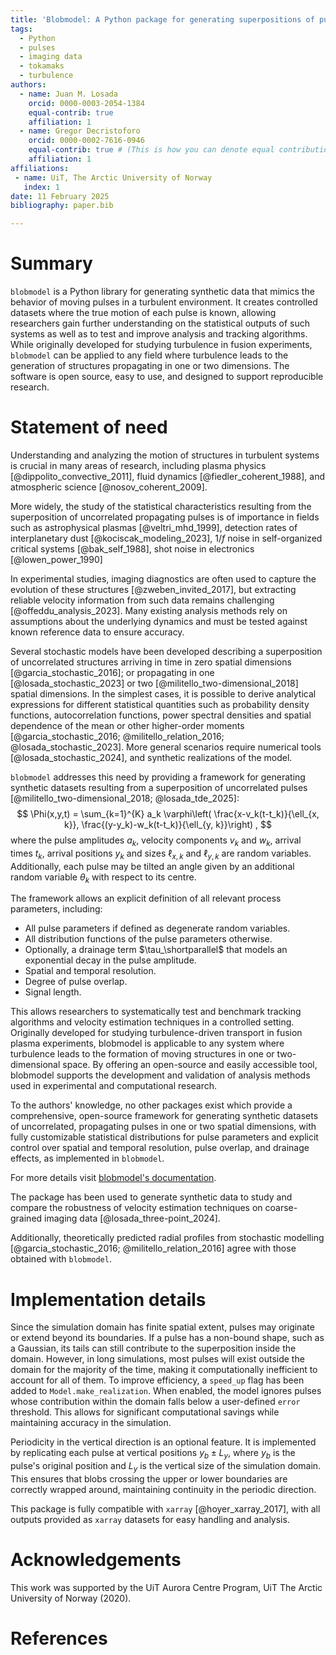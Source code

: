 ```yaml
---
title: 'Blobmodel: A Python package for generating superpositions of pulses in one and two dimensions'
tags:
  - Python
  - pulses
  - imaging data 
  - tokamaks
  - turbulence
authors:
  - name: Juan M. Losada
    orcid: 0000-0003-2054-1384
    equal-contrib: true
    affiliation: 1
  - name: Gregor Decristoforo
    orcid: 0000-0002-7616-0946
    equal-contrib: true # (This is how you can denote equal contributions between multiple authors)
    affiliation: 1
affiliations:
 - name: UiT, The Arctic University of Norway
   index: 1
date: 11 February 2025
bibliography: paper.bib

---
```


# Summary

`blobmodel` is a Python library for generating synthetic data that mimics the behavior
of moving pulses in a turbulent environment. It creates controlled datasets where the
true motion of each pulse is known, allowing researchers gain further understanding on
the statistical outputs of such systems as well as to test and improve analysis 
and tracking algorithms. While originally developed for studying
turbulence in fusion experiments, `blobmodel` can be applied to any field where
turbulence leads to the generation of structures propagating in one or two dimensions.
The software is open source, easy to use, and designed to support reproducible research.

# Statement of need

Understanding and analyzing the motion of structures in turbulent systems is crucial
in many areas of research, including plasma physics [@dippolito_convective_2011],
fluid dynamics [@fiedler_coherent_1988], and atmospheric science [@nosov_coherent_2009]. 

More widely, the study of the statistical characteristics resulting from the superposition
of uncorrelated propagating pulses is of importance in fields such as astrophysical plasmas [@veltri_mhd_1999], 
detection rates of interplanetary dust [@kociscak_modeling_2023], 
$1/f$ noise in self-organized critical systems [@bak_self_1988], 
shot noise in electronics [@lowen_power_1990]

In experimental studies, imaging diagnostics are often used to capture the 
evolution of these structures [@zweben_invited_2017], but extracting reliable velocity information from such 
data remains challenging [@offeddu_analysis_2023]. Many existing analysis methods rely on assumptions about 
the underlying dynamics and must be tested against known reference data to ensure
accuracy.

Several stochastic models have been developed describing a superposition of uncorrelated structures arriving in time
in zero spatial dimensions [@garcia_stochastic_2016]; or propagating in one [@losada_stochastic_2023]
or two [@militello_two-dimensional_2018] spatial dimensions. In the simplest cases, it is possible
to derive analytical expressions for different statistical quantities such as probability density functions, 
autocorrelation functions, power spectral densities and spatial dependence of the mean or other higher-order
moments [@garcia_stochastic_2016; @militello_relation_2016; @losada_stochastic_2023]. More general scenarios 
require numerical tools [@losada_stochastic_2024], and synthetic realizations of the model.

`blobmodel` addresses this need by providing a framework for generating synthetic 
datasets resulting from a superposition of uncorrelated pulses [@militello_two-dimensional_2018; @losada_tde_2025]:
$$
    \Phi(x,y,t) = \sum_{k=1}^{K} a_k \varphi\left( \frac{x-v_k(t-t_k)}{\ell_{x, k}}, \frac{(y-y_k)-w_k(t-t_k)}{\ell_{y, k}}\right) ,
$$
where the pulse amplitudes $a_k$, velocity components $v_k$ and $w_k$, arrival times $t_k$, 
arrival positions $y_k$ and sizes $\ell_{x, k}$ and $\ell_{y, k}$ are random variables. 
Additionally, each pulse may be tilted an angle given by an additional random variable
$\theta_k$ with respect to its centre.

The framework allows an explicit definition of all relevant process parameters, including:

- All pulse parameters if defined as degenerate random variables.
- All distribution functions of the pulse parameters otherwise.
- Optionally, a drainage term $\tau_\shortparallel$ that models an exponential decay in the pulse amplitude.
- Spatial and temporal resolution.
- Degree of pulse overlap.
- Signal length.

This allows researchers to systematically test and benchmark
tracking algorithms and velocity estimation techniques in a controlled setting. 
Originally developed for studying turbulence-driven transport in fusion plasma
experiments, blobmodel is applicable to any system where turbulence leads to the
formation of moving structures in one or two-dimensional space. By offering an open-source
and easily accessible tool, blobmodel supports the development and validation of 
analysis methods used in experimental and computational research. 

To the authors' knowledge, no other packages exist which provide a comprehensive, 
open-source framework for generating synthetic datasets of uncorrelated, propagating
pulses in one or two spatial dimensions, with fully customizable statistical distributions
for pulse parameters and explicit control over spatial and temporal resolution, pulse overlap,
and drainage effects, as implemented in `blobmodel`.

For more details visit [blobmodel's documentation](https://blobmodel.readthedocs.io/en/latest/).

The package has been used to generate synthetic data to study and compare the robustness of
velocity estimation techniques on coarse-grained imaging data [@losada_three-point_2024].

Additionally, theoretically predicted radial profiles from stochastic modelling
[@garcia_stochastic_2016; @militello_relation_2016] agree with those obtained with `blobmodel`. 

# Implementation details

Since the simulation domain has finite spatial extent, pulses may originate or extend beyond its boundaries.
If a pulse has a non-bound shape, such as a Gaussian, its tails can still contribute to the
superposition inside the domain. However, in long simulations, most pulses will exist outside the 
domain for the majority of the time, making it computationally inefficient to account for all of them.
To improve efficiency, a `speed_up` flag has been added to `Model.make_realization`. When enabled, the model
ignores pulses whose contribution within the domain falls below a user-defined `error` threshold. 
This allows for significant computational savings while maintaining accuracy in the simulation.

Periodicity in the vertical direction is an optional feature. It is implemented by replicating each pulse 
at vertical positions $y_b\pm L_y$, where $y_b$ is the pulse's original position and $L_y$ is the vertical
size of the simulation domain. This ensures that blobs crossing the upper or lower boundaries are correctly 
wrapped around, maintaining continuity in the periodic direction.

This package is fully compatible with `xarray` [@hoyer_xarray_2017], with all outputs provided as `xarray` datasets
for easy handling and analysis.

# Acknowledgements

This work was supported by the UiT Aurora Centre Program, UiT The Arctic University of Norway (2020).

# References
